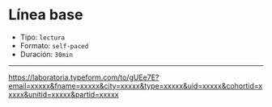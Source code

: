 # Línea base

* Tipo: `lectura`
* Formato: `self-paced`
* Duración: `30min`

***

https://laboratoria.typeform.com/to/gUEe7E?email=xxxxx&fname=xxxxx&city=xxxxx&type=xxxxx&uid=xxxxx&cohortid=xxxxx&unitid=xxxxx&partid=xxxxx
